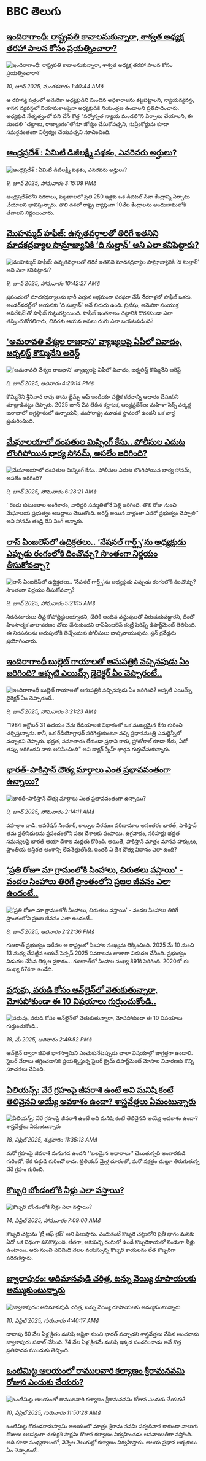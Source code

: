 # BBC తెలుగు## [ఇందిరాగాంధీ: రాష్ట్రపతి కావాలనుకున్నారా, శాశ్వత అధ్యక్ష తరహా పాలన కోసం ప్రయత్నించారా? ](https://www.bbc.com/telugu/articles/cgq35x4l41jo?at_campaign=githubrss)![ఇందిరాగాంధీ: రాష్ట్రపతి కావాలనుకున్నారా, శాశ్వత అధ్యక్ష తరహా పాలన కోసం ప్రయత్నించారా? ](https://ichef.bbci.co.uk/ace/standard/240/cpsprodpb/1bd9/live/db264230-453b-11f0-aaf4-611300251e17.jpg)_10, జూన్ 2025, మంగళవారం 1:40:44 AMకి_ఆ రహస్య పత్రంలో అమెరికా అధ్యక్షుడిని మించిన అధికారాలను కట్టబెట్టాలని, న్యాయవ్యవస్థ, శాసన వ్యవస్థలో నియామకాలపైనా అధ్యక్షుడికి నియంత్రణ ఉండాలని ప్రతిపాదించారు. అధ్యక్షుడి నేతృత్వంలో పని చేసే కొత్త "సర్వోన్నత న్యాయ మండలి"ని ఏర్పాటు చేయాలని, ఈ మండలి "చట్టాలు, రాజ్యాంగం"లోనూ జోక్యం చేసుకోవచ్చని, సుప్రీంకోర్టును కూడా సమర్థవంతంగా నిర్వీర్యం చేయవచ్చని సూచించింది.## [ఆంధ్రప్రదేశ్ : ఏమిటీ డిజీలక్ష్మీ పథకం, ఎవరెవరు అర్హులు? ](https://www.bbc.com/telugu/articles/cm269mzr9dpo?at_campaign=githubrss)![ఆంధ్రప్రదేశ్ : ఏమిటీ డిజీలక్ష్మీ పథకం, ఎవరెవరు అర్హులు? ](https://ichef.bbci.co.uk/ace/standard/240/cpsprodpb/389b/live/cdaf7c10-4159-11f0-9fa8-5dd0050201bd.jpg)_9, జూన్ 2025, సోమవారం 3:15:09 PMకి_ఆంధ్రప్రదేశ్‌లోని నగరాలు, పట్టణాలలో   ప్రతి 250 ఇళ్లకు ఒక డిజిటల్‌ సేవా కేంద్రాన్ని ఏర్పాటు చేయాలని భావిస్తున్నారు.  తొలి దశలో  రాష్ట్ర వ్యాప్తంగా 10వేల కేంద్రాలను అందుబాటులోకి తేవాలని నిర్ణయించారు.## [మొహమ్మద్ హఫీజ్‌: ఉన్నతవర్గాలతో తిరిగే ఇతనిని మాదకద్రవ్యాల సామ్రాజ్యానికి ‘ది సుల్తాన్’ అని ఎలా కనిపెట్టారు? ](https://www.bbc.com/telugu/articles/cgj8eezdlzjo?at_campaign=githubrss)![మొహమ్మద్ హఫీజ్‌: ఉన్నతవర్గాలతో తిరిగే ఇతనిని మాదకద్రవ్యాల సామ్రాజ్యానికి ‘ది సుల్తాన్’ అని ఎలా కనిపెట్టారు? ](https://ichef.bbci.co.uk/ace/standard/240/cpsprodpb/8e63/live/dee0d5d0-4512-11f0-835b-310c7b938e84.jpg)_9, జూన్ 2025, సోమవారం 10:42:27 AMకి_ప్రపంచంలో మాదకద్రవ్యాలను భారీ ఎత్తున అక్రమంగా సరఫరా చేసే నేరగాళ్లలో హఫీజ్  ఒకరు. అండర్‌వరల్డ్‌లో ఆయనకు 'ది సుల్తాన్' అనే బిరుదు ఉంది. బ్రిటిషు, అమెరికా సంయుక్త ఆపరేషన్’తో హఫీజ్ గుట్టురట్టయింది. హఫీజ్ ఇంతకాలం చట్టానికి దొరకకుండా ఎలా తప్పించుకోగలిగారు, చివరకు ఆయన అసలు రంగు ఎలా బయటపడింది?## ['అమరావతి వేశ్యల రాజధాని' వ్యాఖ్యలపై ఏపీలో వివాదం, జర్నలిస్ట్  కొమ్మినేని అరెస్ట్ ](https://www.bbc.com/telugu/articles/clynqld13qvo?at_campaign=githubrss)!['అమరావతి వేశ్యల రాజధాని' వ్యాఖ్యలపై ఏపీలో వివాదం, జర్నలిస్ట్  కొమ్మినేని అరెస్ట్ ](https://ichef.bbci.co.uk/ace/standard/240/cpsprodpb/0a94/live/913ad520-4480-11f0-b6e6-4ddb91039da1.jpg)_8, జూన్ 2025, ఆదివారం 4:20:14 PMకి_కొమ్మినేని శ్రీనివాస రావు తాను టైమ్స్ ఆఫ్ ఇండియా పత్రిక కథనాన్ని ఆధారం చేసుకుని మాట్లాడినట్టు చెప్పారు.
2025 జూన్ 2వ తేదీన కర్ణాటక, ఆంధ్రప్రదేశ్‌లు మహిళా సెక్స్ వర్కర్ల జనాభాలో అగ్రస్థానంలో ఉన్నాయనీ, మహారాష్ట్ర మూడవ స్థానంలో ఉందనీ ఒక వార్త ప్రచురించింది.## [మేఘాలయాలో దంపతుల మిస్సింగ్ కేసు.. పోలీసుల ఎదుట లొంగిపోయిన భార్య సోనమ్, అసలేం జరిగింది?](https://www.bbc.com/telugu/articles/c0r1d2dyqdxo?at_campaign=githubrss)![మేఘాలయాలో దంపతుల మిస్సింగ్ కేసు.. పోలీసుల ఎదుట లొంగిపోయిన భార్య సోనమ్, అసలేం జరిగింది?](https://ichef.bbci.co.uk/ace/standard/240/cpsprodpb/c530/live/331da5f0-44f6-11f0-b6e6-4ddb91039da1.jpg)_9, జూన్ 2025, సోమవారం 6:28:21 AMకి_''రెండు కుటుంబాల అంగీకారం, వారిద్దరి సమ్మతితోనే పెళ్లి జరిగింది. తొలి రోజు నుంచి మేఘాలయ ప్రభుత్వం అబద్ధాలు చెబుతోంది. అరెస్ట్ అయిన వాళ్లంతా ఎవరో ప్రభుత్వం చెప్పాలి'' అని సోనమ్ తండ్రి దేవి సింగ్ అన్నారు.## [లాస్‌ ఏంజలెస్‌లో ఉద్రిక్తతలు.. ‘నేషనల్ గార్డ్స్’ను అధ్యక్షుడు ఎప్పుడు రంగంలోకి దించొచ్చు? సొంతంగా నిర్ణయం తీసుకోవచ్చా? ](https://www.bbc.com/telugu/articles/c87jnwqx73go?at_campaign=githubrss)![లాస్‌ ఏంజలెస్‌లో ఉద్రిక్తతలు.. ‘నేషనల్ గార్డ్స్’ను అధ్యక్షుడు ఎప్పుడు రంగంలోకి దించొచ్చు? సొంతంగా నిర్ణయం తీసుకోవచ్చా? ](https://ichef.bbci.co.uk/ace/standard/240/cpsprodpb/bfe3/live/40d45730-44e6-11f0-bace-e1270fc31f5e.jpg)_9, జూన్ 2025, సోమవారం 5:21:15 AMకి_నిరసనకారులు తీవ్ర కోపోద్రిక్తులయ్యారని, చేతికి అందిన వస్తువులతో విరుచుకుపడ్డారని, దీంతో హింసాత్మక వాతావరణం చోటు చేసుకుందని లాస్‌ఏంజలెస్‌ కంట్రీ షెరిఫ్స్ డిపార్ట్‌మెంట్ తెలిపింది. ఈ నిరసనలను అదుపులోకి తెచ్చేందుకు పోలీసులు బాష్పవాయువును, స్టన్ గ్రనేడ్లను ప్రయోగించారు.## [ఇందిరాగాంధీ బుల్లెట్ గాయాలతో ఆసుపత్రికి వచ్చినపుడు ఏం జరిగింది? అప్పటి ఎయిమ్స్ డైరెక్టర్ ఏం చెప్పారంటే..](https://www.bbc.com/telugu/articles/cy5edp19vwyo?at_campaign=githubrss)![ఇందిరాగాంధీ బుల్లెట్ గాయాలతో ఆసుపత్రికి వచ్చినపుడు ఏం జరిగింది? అప్పటి ఎయిమ్స్ డైరెక్టర్ ఏం చెప్పారంటే..](https://ichef.bbci.co.uk/ace/standard/240/cpsprodpb/81ff/live/00b00050-448c-11f0-835b-310c7b938e84.jpg)_9, జూన్ 2025, సోమవారం 3:21:23 AMకి_"1984 అక్టోబర్ 31 ఉదయం నేను రేడియాలజీ విభాగంలో ఒక ముఖ్యమైన కేసు గురించి చర్చిస్తున్నాను. కానీ, ఒక రేడియోగ్రాఫర్ పరిగెత్తుకుంటూ వచ్చి ప్రధానమంత్రి ఎమర్జెన్సీలో వచ్చారని చెప్పారు. భద్రత, సమాచారం లేకుండా ప్రధాని రారు, ప్రోటోకాల్ కూడా లేదు, ఏదో తప్పు జరిగిందని నాకు అనిపించింది" అని డాక్టర్ స్నేహ్ భార్గవ గుర్తుచేసుకున్నారు.## [భారత్-పాకిస్తాన్ దౌత్య మార్గాలు ఎంత ప్రభావవంతంగా ఉన్నాయి?](https://www.bbc.com/telugu/articles/cvg791d0en2o?at_campaign=githubrss)![భారత్-పాకిస్తాన్ దౌత్య మార్గాలు ఎంత ప్రభావవంతంగా ఉన్నాయి?](https://ichef.bbci.co.uk/ace/standard/240/cpsprodpb/32c5/live/f101af80-4474-11f0-bace-e1270fc31f5e.jpg)_9, జూన్ 2025, సోమవారం 2:14:11 AMకి_పహల్గాం దాడి, ఆపరేషన్ సిందూర్, కాల్పుల విరమణ పరిణామాల అనంతరం భారత్, పాకిస్తాన్ తమ ప్రతినిధులను ప్రపంచంలోని పలు దేశాలకు పంపాయి. ఉగ్రవాదం, సరిహద్దు భద్రత సమస్యలపై భారత్ ఆయా దేశాల మద్దతు కోరింది. అయితే, పాకిస్తాన్ మాత్రం మానవ హక్కులు, ప్రాంతీయ అస్థిరత అంశాన్ని లేవనెత్తుతోంది. ఇంతకీ ఏ దేశ దౌత్య విధానం ఎలా ఉంది?## [‘ప్రతి రోజూ మా గ్రామంలోకి సింహాలు, చిరుతలు వస్తాయి' - వందల సింహాలు తిరిగే ప్రాంతంలోని ప్రజల జీవనం ఎలా ఉందంటే..](https://www.bbc.com/telugu/articles/cpvk382kgedo?at_campaign=githubrss)![‘ప్రతి రోజూ మా గ్రామంలోకి సింహాలు, చిరుతలు వస్తాయి' - వందల సింహాలు తిరిగే ప్రాంతంలోని ప్రజల జీవనం ఎలా ఉందంటే..](https://ichef.bbci.co.uk/ace/standard/240/cpsprodpb/f60d/live/057fafa0-4472-11f0-8382-9394b1843555.jpg)_8, జూన్ 2025, ఆదివారం 2:22:36 PMకి_గుజరాత్ ప్రభుత్వం ఇటీవల ఆ రాష్ట్రంలో సింహాల సంఖ్యను లెక్కించింది. 2025 మే 10 నుంచి 13 మధ్య చేపట్టిన లయన్ సెన్సస్ 2025 వివరాలను తాజాగా విడుదల చేసింది. ప్రభుత్వం విడుదల చేసిన లెక్కల ప్రకారం... గుజరాత్‌లో సింహాల  సంఖ్య 891కి పెరిగింది. 2020లో ఈ సంఖ్య 674గా ఉండేది.## [వధువు, వరుడి కోసం ఆన్‌లైన్‌లో వెతుకుతున్నారా, మోసపోకుండా ఈ 10 విషయాలు గుర్తుంచుకోండి..](https://www.bbc.com/telugu/articles/c5yrny82136o?at_campaign=githubrss)![వధువు, వరుడి కోసం ఆన్‌లైన్‌లో వెతుకుతున్నారా, మోసపోకుండా ఈ 10 విషయాలు గుర్తుంచుకోండి..](https://ichef.bbci.co.uk/ace/standard/240/cpsprodpb/74cc/live/3f04f8a0-28fe-11f0-8c66-ebf25fc2cfef.jpg)_18, మే 2025, ఆదివారం 2:49:52 PMకి_ఆన్‌లైన్ ద్వారా జీవిత భాగస్వామిని ఎంచుకునేటప్పుడు చాలా విషయాల్లో జాగ్రత్తగా ఉండాలి. సైబర్ నేరాలు తగ్గించడానికి ప్రయత్నిస్తున్న సైబర్ క్రైమ్ డిపార్ట్‌మెంట్ మోసాల నివారణకు కొన్ని సూచనలు చేసింది.## [ఏలియన్స్: వేరే గ్రహంపై జీవరాశి ఉంటే అవి మనిషి కంటే తెలివైనవి అయ్యే అవకాశం ఉందా? శాస్త్రవేత్తలు ఏమంటున్నారు](https://www.bbc.com/telugu/articles/cn7xelz1r85o?at_campaign=githubrss)![ఏలియన్స్: వేరే గ్రహంపై జీవరాశి ఉంటే అవి మనిషి కంటే తెలివైనవి అయ్యే అవకాశం ఉందా? శాస్త్రవేత్తలు ఏమంటున్నారు](https://ichef.bbci.co.uk/ace/standard/240/cpsprodpb/b07b/live/a29a56f0-1b9b-11f0-a455-cf1d5f751d2f.png)_18, ఏప్రిల్ 2025, శుక్రవారం 11:35:13 AMకి_మరో గ్రహంపై జీవరాశి మనుగడ ఉందని ''బలమైన ఆధారాలు'' చెబుతున్నది అంగారకుడి గురించో, లేక శుక్రుడి గురించో కాదు. ట్రిలియన్ మైళ్ల దూరంలో, మరో నక్షత్రం చుట్టూ తిరుగుతున్న వేరే గ్రహం గురించి.## [కొబ్బరి బోండంలోకి నీళ్లు ఎలా వస్తాయి?](https://www.bbc.com/telugu/articles/czjn4mzxxy8o?at_campaign=githubrss)![కొబ్బరి బోండంలోకి నీళ్లు ఎలా వస్తాయి?](https://ichef.bbci.co.uk/ace/standard/240/cpsprodpb/46c5/live/684a55e0-18fd-11f0-8b11-7756b7b808cc.jpg)_14, ఏప్రిల్ 2025, సోమవారం 7:09:00 AMకి_కొబ్బరి చెట్టును 'ట్రీ ఆఫ్ లైఫ్' అని పిలుస్తారు. ఎందుకంటే కొబ్బరి చెట్టులోని ప్రతీ భాగం మనకు ఏదో ఒక విధంగా పనికొస్తుంది. లేతగా, ఆకుపచ్చ రంగులో ఉండే కొబ్బరికాయలో నిండుగా నీళ్లు ఉంటాయి. ఆరు నుంచి ఎనిమిది నెలల వయస్సున్న కొబ్బరి కాయలను లేత కొబ్బరిగా పరిగణిస్తారు.## [జ్వాలాపురం: ఆదిమానవుడి చరిత్ర, టన్ను వెయ్యి రూపాయలకు అమ్ముకుంటున్నారు ](https://www.bbc.com/telugu/articles/creqqnwdd5qo?at_campaign=githubrss)![జ్వాలాపురం: ఆదిమానవుడి చరిత్ర, టన్ను వెయ్యి రూపాయలకు అమ్ముకుంటున్నారు ](https://ichef.bbci.co.uk/ace/standard/240/cpsprodpb/765e/live/b472e2d0-15b4-11f0-842b-a7355694993d.jpg)_10, ఏప్రిల్ 2025, గురువారం 4:40:17 AMకి_దాదాపు 60 వేల ఏళ్ల క్రితం మనిషి ఆఫ్రికా నుంచి భారత్ వచ్చాడని శాస్త్రవేత్తలు వేసిన అంచనాను జ్వాలాపురం సవాల్ చేసింది. 74 వేల ఏళ్ల క్రితమే మనిషి ఇక్కడ సంచరించాడు అనే కొత్త ప్రతిపాదన ముందుకు తెచ్చింది.## [ఒంటిమిట్ట ఆలయంలో రాములవారి కల్యాణం శ్రీరామనవమి రోజున ఎందుకు చేయరు?](https://www.bbc.com/telugu/articles/ce822j5e465o?at_campaign=githubrss)![ఒంటిమిట్ట ఆలయంలో రాములవారి కల్యాణం శ్రీరామనవమి రోజున ఎందుకు చేయరు?](https://ichef.bbci.co.uk/ace/standard/240/cpsprodpb/fed5/live/25534d40-1601-11f0-b58a-6113af226972.jpg)_10, ఏప్రిల్ 2025, గురువారం 11:50:28 AMకి_ఒంటిమిట్ట కోదండరామస్వామి ఆలయంలో మాత్రం శ్రీరామ నవమి పర్వదినాన కాకుండా నాలుగు రోజులు ఆలస్యంగా చతుర్దశి పౌర్ణమి రోజున కల్యాణం నిర్వహించడం ఆనవాయితీగా వస్తోంది. అది కూడా సంధ్యకాలంలో, వెన్నెల వెలుగుల్లో కల్యాణం నిర్వహిస్తారు. ఆలయ ప్రధాన అర్చకులు ఏం చెప్పారంటే..
